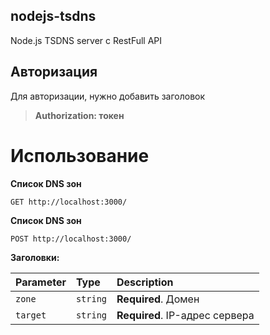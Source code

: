 ## nodejs-tsdns
Node.js TSDNS server с RestFull API

## Авторизация
Для авторизации, нужно добавить заголовок<br />
> **Authorization: токен**

# Использование
**Список DNS зон**<br />
```http
GET http://localhost:3000/
```

**Список DNS зон**<br />
```http
POST http://localhost:3000/
```
**Заголовки:**

| Parameter | Type | Description |
| :--- | :--- | :--- |
| `zone` | `string` | **Required**. Домен |
| `target` | `string` | **Required**. IP-адрес сервера |

